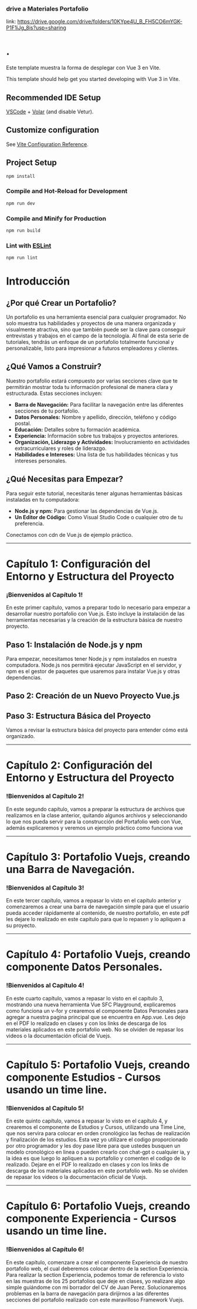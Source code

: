 ### drive a Materiales Portafolio
link: https://drive.google.com/drive/folders/10KYpe4U_B_FH5CO6mYGK-P1F1iJg_8is?usp=sharing

# .
Este template muestra la forma de desplegar con Vue 3 en Vite.

This template should help get you started developing with Vue 3 in Vite.

## Recommended IDE Setup

[VSCode](https://code.visualstudio.com/) + [Volar](https://marketplace.visualstudio.com/items?itemName=Vue.volar) (and disable Vetur).

## Customize configuration

See [Vite Configuration Reference](https://vitejs.dev/config/).

## Project Setup

```sh
npm install
```

### Compile and Hot-Reload for Development

```sh
npm run dev
```

### Compile and Minify for Production

```sh
npm run build
```

### Lint with [ESLint](https://eslint.org/)

```sh
npm run lint
```

# Introducción

## ¿Por qué Crear un Portafolio?
Un portafolio es una herramienta esencial para cualquier programador. No solo muestra tus habilidades y proyectos de una manera organizada y visualmente atractiva, sino que también puede ser la clave para conseguir entrevistas y trabajos en el campo de la tecnología. Al final de esta serie de tutoriales, tendrás un enfoque de un portafolio totalmente funcional y personalizable, listo para impresionar a futuros empleadores y clientes.

## ¿Qué Vamos a Construir?
Nuestro portafolio estará compuesto por varias secciones clave que te permitirán mostrar toda tu información profesional de manera clara y estructurada. Estas secciones incluyen:

- **Barra de Navegación:** Para facilitar la navegación entre las diferentes secciones de tu portafolio.
- **Datos Personales:** Nombre y apellido, dirección, teléfono y código postal.
- **Educación:** Detalles sobre tu formación académica.
- **Experiencia:** Información sobre tus trabajos y proyectos anteriores.
- **Organización, Liderazgo y Actividades:** Involucramiento en actividades extracurriculares y roles de liderazgo.
- **Habilidades e Intereses:** Una lista de tus habilidades técnicas y tus intereses personales.

## ¿Qué Necesitas para Empezar?
Para seguir este tutorial, necesitarás tener algunas herramientas básicas instaladas en tu computadora:

- **Node.js y npm:** Para gestionar las dependencias de Vue.js.
- **Un Editor de Código:** Como Visual Studio Code o cualquier otro de tu preferencia.

Conectamos con cdn de Vue.js de ejemplo práctico.

---

# Capítulo 1: Configuración del Entorno y Estructura del Proyecto

### ¡Bienvenidos al Capítulo 1!
En este primer capítulo, vamos a preparar todo lo necesario para empezar a desarrollar nuestro portafolio con Vue.js. Esto incluye la instalación de las herramientas necesarias y la creación de la estructura básica de nuestro proyecto.

## Paso 1: Instalación de Node.js y npm
Para empezar, necesitamos tener Node.js y npm instalados en nuestra computadora. Node.js nos permitirá ejecutar JavaScript en el servidor, y npm es el gestor de paquetes que usaremos para instalar Vue.js y otras dependencias.

## Paso 2: Creación de un Nuevo Proyecto Vue.js

## Paso 3: Estructura Básica del Proyecto
Vamos a revisar la estructura básica del proyecto para entender cómo está organizado.

---
# Capítulo 2: Configuración del Entorno y Estructura del Proyecto

### !Bienvenidos al Capítulo 2!
En este segundo capítulo, vamos a preparar la estructura de archivos que realizamos en la clase anterior, quitando algunos archivos y seleccionando lo que nos pueda servir para la construcción del Portafolio web con Vue, además explicaremos y veremos un ejemplo práctico como funciona vue 

---
# Capítulo 3: Portafolio Vuejs, creando una Barra de Navegación.

### !Bienvenidos al Capítulo 3!
En este tercer capítulo, vamos a repasar lo visto en el capítulo anterior y comenzaremos a crear una barra de navegación simple para que el usuario pueda acceder rápidamente al contenido, de nuestro portafolio, en este pdf les dejare lo realizado en este capítulo para que lo repasen y lo apliquen a su proyecto.

---
# Capítulo 4: Portafolio Vuejs, creando componente Datos Personales.

### !Bienvenidos al Capítulo 4!
En este cuarto capítulo, vamos a repasar lo visto en el capítulo 3, mostrando una nueva herramienta Vue SFC Playground, explicaremos como funciona un v-for y crearemos el componente Datos Personales para agregar a nuestra pagina principal que se encuentra en App.vue.
Les dejo en el PDF lo realizado en clases y con los links de descarga de los materiales aplicados en este portafolio web.
No se olviden de repasar los videos o la documentación oficial de Vuejs.

---
# Capítulo 5: Portafolio Vuejs, creando componente Estudios - Cursos usando un time line.

### !Bienvenidos al Capítulo 5!
En este quinto capítulo, vamos a repasar lo visto en el capítulo 4, y crearemos el componente de Estudios y Cursos, utilizando una Time Line, que nos servira para colocar en orden cronológico las fechas de realización y finalización de los estudios.
Esta vez yo utilizare el codigo proporcionado por otro programador y les doy pase libre para que ustedes busquen un modelo cronológico en linea o pueden crearlo con chat-gpt o cualquier ia, y la idea es que luego lo apliquen a su portafolio y comenten el codigo de lo realizado.
Dejare en el PDF lo realizado en clases y con los links de descarga de los materiales aplicados en este portafolio web.
No se olviden de repasar los videos o la documentación oficial de Vuejs.

---
# Capítulo 6: Portafolio Vuejs, creando componente Experiencia - Cursos usando un time line.

### !Bienvenidos al Capítulo 6!
En este capítulo, comenzare a crear el componente Experiencia de nuestro portafolio web, el cual deberemos colocar dentro de la section Experiencia.
Para realizar la section Experiencia, podemos tomar de referencia lo visto en las muestras de los 25 portafolios que deje en clases, yo realizare algo simple guiándome con mi borrador del CV de Juan Perez.
Solucionaremos problemas en la barra de navegación para dirijirnos a las diferentes secciones del portafolio realizado con este maravilloso Framework Vuejs.


